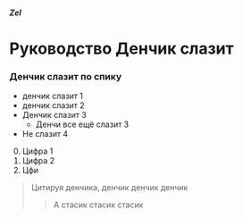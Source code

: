 ##### Zel

# Руководство Денчик слазит

### Денчик слазит по спику
* денчик слазит 1
* денчик слазит 2
* Денчик слазит 3
  * Денчи все ещё слазит 3
* Не слазит 4

0. Цифра 1
0. Цифра 2
0. Цфи

> Цитируя денчика, денчик денчик денчик
> > А стасик стасик стасик
